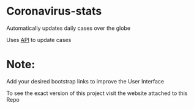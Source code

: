 # Coronavirus-stats
Automatically updates daily cases over the globe

Uses [API](https://api.covid19india.org/) to update cases

# Note:
  Add your desired bootstrap links to improve the User Interface

To see the exact version of this project visit the website attached to this Repo
